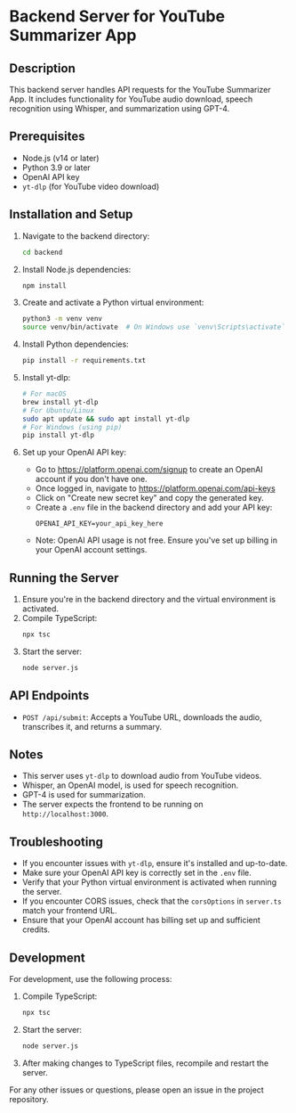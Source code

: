 # Backend Server for YouTube Summarizer App

## Description
This backend server handles API requests for the YouTube Summarizer App. It includes functionality for YouTube audio download, speech recognition using Whisper, and summarization using GPT-4.

## Prerequisites
- Node.js (v14 or later)
- Python 3.9 or later
- OpenAI API key
- `yt-dlp` (for YouTube video download)

## Installation and Setup
1. Navigate to the backend directory:
   ```bash
   cd backend
   ```

2. Install Node.js dependencies:
   ```bash
   npm install
   ```

3. Create and activate a Python virtual environment:
   ```bash
   python3 -m venv venv
   source venv/bin/activate  # On Windows use `venv\Scripts\activate`
   ```

4. Install Python dependencies:
   ```bash
   pip install -r requirements.txt
   ```

5. Install yt-dlp:
   ```bash
   # For macOS
   brew install yt-dlp
   # For Ubuntu/Linux
   sudo apt update && sudo apt install yt-dlp
   # For Windows (using pip)
   pip install yt-dlp
   ```

6. Set up your OpenAI API key:
   - Go to https://platform.openai.com/signup to create an OpenAI account if you don't have one.
   - Once logged in, navigate to https://platform.openai.com/api-keys
   - Click on "Create new secret key" and copy the generated key.
   - Create a `.env` file in the backend directory and add your API key:
     ```
     OPENAI_API_KEY=your_api_key_here
     ```
   - Note: OpenAI API usage is not free. Ensure you've set up billing in your OpenAI account settings.

## Running the Server
1. Ensure you're in the backend directory and the virtual environment is activated.
2. Compile TypeScript:
   ```bash
   npx tsc
   ```
3. Start the server:
   ```bash
   node server.js
   ```

## API Endpoints
- `POST /api/submit`: Accepts a YouTube URL, downloads the audio, transcribes it, and returns a summary.

## Notes
- This server uses `yt-dlp` to download audio from YouTube videos.
- Whisper, an OpenAI model, is used for speech recognition.
- GPT-4 is used for summarization.
- The server expects the frontend to be running on `http://localhost:3000`.

## Troubleshooting
- If you encounter issues with `yt-dlp`, ensure it's installed and up-to-date.
- Make sure your OpenAI API key is correctly set in the `.env` file.
- Verify that your Python virtual environment is activated when running the server.
- If you encounter CORS issues, check that the `corsOptions` in `server.ts` match your frontend URL.
- Ensure that your OpenAI account has billing set up and sufficient credits.

## Development
For development, use the following process:
1. Compile TypeScript:
   ```bash
   npx tsc
   ```
2. Start the server:
   ```bash
   node server.js
   ```
3. After making changes to TypeScript files, recompile and restart the server.

For any other issues or questions, please open an issue in the project repository.